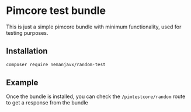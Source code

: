 # Pimcore test bundle

This is just a simple pimcore bundle with minimum functionality, used for testing purposes.


## Installation

```bash
composer require nemanjavx/random-test
``` 

## Example
Once the bundle is installed, you can check the `/pimtestcore/random` route to get a response from the bundle 

